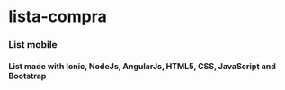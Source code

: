 # lista-compra
<h3>List mobile</h1>
<h4>List made with Ionic, NodeJs, AngularJs, HTML5, CSS, JavaScript and Bootstrap</h2>
